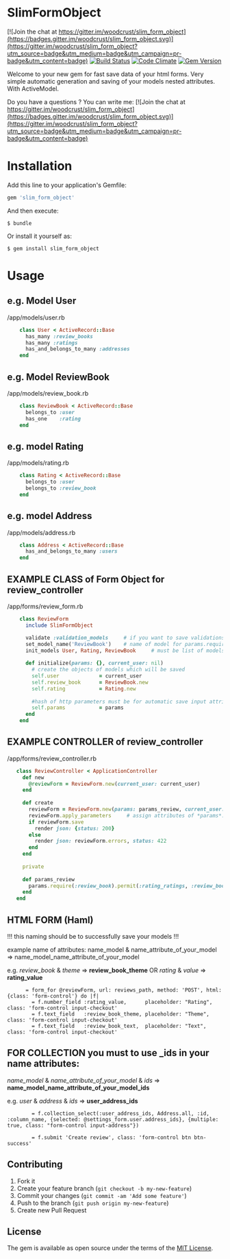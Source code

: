# SlimFormObject

[![Join the chat at https://gitter.im/woodcrust/slim_form_object](https://badges.gitter.im/woodcrust/slim_form_object.svg)](https://gitter.im/woodcrust/slim_form_object?utm_source=badge&utm_medium=badge&utm_campaign=pr-badge&utm_content=badge)
[![Build Status](https://travis-ci.org/woodcrust/slim_form_object.svg?branch=master)](https://travis-ci.org/woodcrust/slim_form_object) [![Code Climate](https://codeclimate.com/github/woodcrust/slim_form_object/badges/gpa.svg)](https://codeclimate.com/github/woodcrust/slim_form_object)
[![Gem Version](https://badge.fury.io/rb/slim_form_object.svg)](https://badge.fury.io/rb/slim_form_object)

Welcome to your new gem for fast save data of your html forms. Very simple automatic generation and saving of your models nested attributes. With ActiveModel.

Do you have a questions ? You can write me:
[![Join the chat at https://gitter.im/woodcrust/slim_form_object](https://badges.gitter.im/woodcrust/slim_form_object.svg)](https://gitter.im/woodcrust/slim_form_object?utm_source=badge&utm_medium=badge&utm_campaign=pr-badge&utm_content=badge)

# Installation

Add this line to your application's Gemfile:

```ruby
gem 'slim_form_object'
```

And then execute:

    $ bundle

Or install it yourself as:

    $ gem install slim_form_object

# Usage
## e.g. Model User
/app/models/user.rb
```ruby
    class User < ActiveRecord::Base
      has_many :review_books
      has_many :ratings
      has_and_belongs_to_many :addresses
    end
```
## e.g. Model ReviewBook
/app/models/review_book.rb
```ruby
    class ReviewBook < ActiveRecord::Base
      belongs_to :user
      has_one    :rating
    end
```
## e.g. model Rating
/app/models/rating.rb
```ruby
    class Rating < ActiveRecord::Base
      belongs_to :user
      belongs_to :review_book
    end
```
## e.g. model Address
/app/models/address.rb
```ruby
    class Address < ActiveRecord::Base
      has_and_belongs_to_many :users
    end
```
## EXAMPLE CLASS of Form Object for review_controller
/app/forms/review_form.rb
```ruby
    class ReviewForm
      include SlimFormObject

      validate :validation_models     # if you want to save validations of your models - optional
      set_model_name('ReviewBook')    # name of model for params.require(:model_name).permit(...) e.g. 'ReviewBook'
      init_models User, Rating, ReviewBook     # must be list of models you want to update
    
      def initialize(params: {}, current_user: nil)
        # create the objects of models which will be saved
        self.user             = current_user
        self.review_book      = ReviewBook.new
        self.rating           = Rating.new
        
        #hash of http parameters must be for automatic save input attributes 
        self.params           = params
      end
    end
```
## EXAMPLE CONTROLLER of review_controller
/app/forms/review_controller.rb
 ```ruby
    class ReviewController < ApplicationController
      def new
        @reviewForm = ReviewForm.new(current_user: current_user)
      end
    
      def create
        reviewForm = ReviewForm.new(params: params_review, current_user: current_user)
        reviewForm.apply_parameters     # assign attributes of *params*. Will return the instance of ReviewForm with assigned attributes
        if reviewForm.save
          render json: {status: 200}
        else
          render json: reviewForm.errors, status: 422
        end
      end
    
      private
    
      def params_review
        params.require(:review_book).permit(:rating_ratings, :review_book_theme, :review_book_text, :user_address_ids => [])
      end
    end
```


## HTML FORM (Haml)

!!! this naming should be to successfully save your models !!!

example name of attributes: 
name_model & name_attribute_of_your_model => name_model_name_attribute_of_your_model 

e.g. *review_book* & *theme* => **review_book_theme** OR *rating* & *value* => **rating_value**
```haml
      = form_for @reviewForm, url: reviews_path, method: 'POST', html: {class: 'form-control'} do |f|
        = f.number_field :rating_value,      placeholder: "Rating", class: 'form-control input-checkout'
        = f.text_field   :review_book_theme, placeholder: "Theme",  class: 'form-control input-checkout'
        = f.text_field   :review_book_text,  placeholder: "Text",   class: 'form-control input-checkout'
```
## FOR COLLECTION you must to use _ids in your name attributes:

*name_model* & *name_attribute_of_your_model* & *ids* => **name_model_name_attribute_of_your_model_ids** 

e.g. *user* & *address* & *ids* => **user_address_ids**
```haml
        = f.collection_select(:user_address_ids, Address.all, :id, :column_name, {selected: @settings_form.user.address_ids}, {multiple: true, class: "form-control input-address"})

        = f.submit 'Create review', class: 'form-control btn btn-success'
```

## Contributing

1. Fork it
2. Create your feature branch (`git checkout -b my-new-feature`)
3. Commit your changes (`git commit -am 'Add some feature'`)
4. Push to the branch (`git push origin my-new-feature`)
5. Create new Pull Request


## License

The gem is available as open source under the terms of the [MIT License](http://opensource.org/licenses/MIT).

